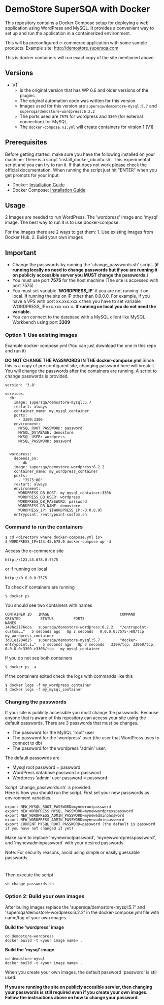 # DemoStore SuperSQA with Docker

This repository contains a Docker Compose setup for deploying a web application using WordPress and MySQL. It provides a convenient way to set up and run the application in a containerized environment.

This will ba preconfigured e-commerce application with some sample products.
Example site: http://demostore.supersqa.com

This is docker containers will run exact copy of the site mentioned above.

## Versions
* V1 
  - is the original version that has WP 6.6 and older versions of the plugins.
  - The original automation code was written for this version
  - Images used for this version are `supersqa/demostore-mysql:5.7` and `supersqa/demostore-wordpress:6.2.2`
  - The ports used are `7575` for wordpress and `3309` (for external connection) for MySQL
  - The `docker-compose.v1.yml` will create containers for virsion 1 (V1)




## Prerequisites

Before getting started, make sure you have the following installed on your machine:
There is a script 'install_docker_ubuntu.sh'. This experimental script and you can try to run it. If that does not work please check the official documentation. When running the script just hit "ENTER" when you get prompts for your input.

- Docker: [Installation Guide](https://docs.docker.com/get-docker/)
- Docker Compose: [Installation Guide](https://docs.docker.com/compose/install/)

## Usage
2 Images are needed to run WordPress. The 'wordpress' image and 'mysql' image. The best way to run it is to use docker-compose.

For the images there are 2 ways to get them:
    1. Use existing images from Docker Hub.
    2. Build your own images

## Important
* Change the passwords by running the 'change_passwords.sh' script. (<b>if running locally no need to change passwords but if you are running it on publicly accessible server you MUST change the passwords.</b>)
* You must use port <b>7575</b> for the host machine (The site is accessed with port 7575)
* You must set variable '<b>WORDPRESS_IP</b>' if you are not running it on local. If running the site on IP other than 0.0.0.0. For example, if you have a VPS with port xx.xxx.xxx.x then you have to set variable WORDPRESS_IP=xx.xxx.xxx.x. <b>If running on local you do not need the variable.</b>
* You can connect to the database with a MySQL client like MySQL Workbench using port <b>3309</b>

### Option 1: Use existing images
Example docker-compose.yml (You can just download the one in this repo and run it)

<b>DO NOT CHANGE THE PASSWORDS IN THE docker-compose.yml </b>
Since this is a copy of pre configured site, changing password here will break it. You will change the passwords after the containers are running. A script to change passwords is provided.
```
version: '3.8'

services:
  db:
    image: supersqa/demostore-mysql:5.7
    restart: always
    container_name: my_mysql_container
    ports:
      - 3309:3306
    environment:
      MYSQL_ROOT_PASSWORD: password
      MYSQL_DATABASE: demostore
      MYSQL_USER: wordpress
      MYSQL_PASSWORD: password


  wordpress:
    depends_on:
      - db
    image: supersqa/demostore-wordpress:6.2.2
    container_name: my_wordpress_container
    ports:
      - "7575:80"
    restart: always
    environment:
      WORDPRESS_DB_HOST: my_mysql_container:3306
      WORDPRESS_DB_USER: wordpress
      WORDPRESS_DB_PASSWORD: password
      WORDPRESS_DB_NAME: demostore
      WORDPRESS_IP: ${WORDPRESS_IP:-0.0.0.0}
    entrypoint: /entrypoint-custom.sh
```

### Command to run the containers
```
$ cd <directory where docker-compose.yml is>
$ WORDPRESS_IP=123.45.678.0 docker-compose up -d
```
Access the e-commerce site
```
http://123.45.678.0:7575
```
or if running on local
```
http://0.0.0.0:7575
```
To check if containers are running
```
$ docker ps
```
You should see two containers with names
```
CONTAINER ID   IMAGE                                COMMAND                  CREATED         STATUS         PORTS                                         NAMES
148bc2176eca   supersqa/demostore-wordpress:6.2.2   "/entrypoint-custom.…"   5 seconds ago   Up 2 seconds   0.0.0.0:7575->80/tcp                          my_wordpress_container
3d81e1284d25   supersqa/demostore-mysql:5.7         "docker-entrypoint.s…"   5 seconds ago   Up 3 seconds   3309/tcp, 33060/tcp, 0.0.0.0:3309->3306/tcp   my_mysql_container
```
If you do not see both containers
```
$ docker ps -a
```
If the containers exited check the logs with commands like this
```
$ docker logs -f my_wordpress_container
$ docker logs -f my_mysql_container
```

### Changing the passwords
If your site is publicly accessible you must change the passwords. Because anyone that is aware of this repository can access your site using the default passwords.
There are 3 passwords that must be changes.
* The password for the MySQL 'root' user
* The password for the 'wordpress' user (the user that WordPress uses to connect to db)
* The password for the wordpress 'admin' user.

The default passowrds are
* Mysql root password = password
* WordPress database password = password
* Wordpress 'admin' user password = password

Script 'change_passwords.sh' is provided. 
<br>
Here is how you should run the script.
First set your new passwords as environment variables.
```
export NEW_MYSQL_ROOT_PASSWORD=mynewrootpassword
export NEW_WORDPRESS_MYSQL_PASSWORD=mynewwordpresspassword
export NEW_WORDPRESS_ADMIN_PASSWORD=mynewadminpassword
export NEW_WORDPRESS_ADMIN_PASSWORD=mynewadminpassword
export CURRENT_MYSQL_ROOT_PASSWORD=password (the default is password if you have not changed it yet)

``````
Make sure to replace 'mynewrootpassword', 'mynewwordpresspassword', and 'mynewadminpassword' with your desired passwords.

Note: For security reasons, avoid using simple or easily guessable passwords.
#

Then execute the script
```
sh change_passwords.sh
```

### Option 2: Build your own images
After buling images replace the 'supersqa/demostore-mysql:5.7' and 'supersqa/demostore-wordpress:6.2.2' in the docker-compose.yml file with name/tag of your own images.

<b>Build the 'wordpress' image</b>
```
cd demostore-wordpress
docker build -t <your image name> .
```

<b>Build the 'mysql' image</b>
```
cd demostore-mysql
docker build -t <your image name> .
```
When you create your own images, the default password 'password' is still used.

<b> If you are running the site on publicly accesible servier, then changing your passwords is still required even if you create your own images. Follow the instructions above on how to change your password. </b>